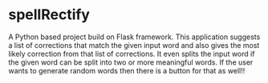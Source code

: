 # spellRectify
A Python based project build on Flask framework.  This application suggests a list of corrections that match the given input word and also gives the most likely correction from that list of corrections. It even splits the input word if the given word can be split into two or more meaningful words.  If the user wants to generate random words then there is a button for that as well!!
